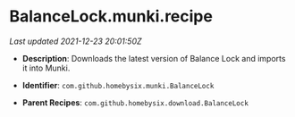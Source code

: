 # BalanceLock.munki.recipe

_Last updated 2021-12-23 20:01:50Z_

- **Description**: Downloads the latest version of Balance Lock and imports it into Munki.

- **Identifier**: `com.github.homebysix.munki.BalanceLock`

- **Parent Recipes**: `com.github.homebysix.download.BalanceLock`
